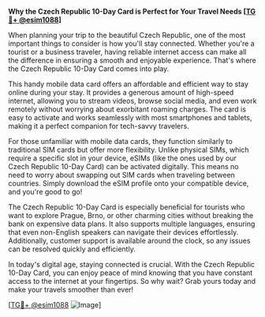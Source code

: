 **Why the Czech Republic 10-Day Card is Perfect for Your Travel Needs [[TG💪+ @esim1088](https://t.me/s/esim1088)]**

When planning your trip to the beautiful Czech Republic, one of the most important things to consider is how you'll stay connected. Whether you're a tourist or a business traveler, having reliable internet access can make all the difference in ensuring a smooth and enjoyable experience. That's where the Czech Republic 10-Day Card comes into play.

This handy mobile data card offers an affordable and efficient way to stay online during your stay. It provides a generous amount of high-speed internet, allowing you to stream videos, browse social media, and even work remotely without worrying about exorbitant roaming charges. The card is easy to activate and works seamlessly with most smartphones and tablets, making it a perfect companion for tech-savvy travelers.

For those unfamiliar with mobile data cards, they function similarly to traditional SIM cards but offer more flexibility. Unlike physical SIMs, which require a specific slot in your device, eSIMs (like the ones used by our Czech Republic 10-Day Card) can be activated digitally. This means no need to worry about swapping out SIM cards when traveling between countries. Simply download the eSIM profile onto your compatible device, and you're good to go!

The Czech Republic 10-Day Card is especially beneficial for tourists who want to explore Prague, Brno, or other charming cities without breaking the bank on expensive data plans. It also supports multiple languages, ensuring that even non-English speakers can navigate their devices effortlessly. Additionally, customer support is available around the clock, so any issues can be resolved quickly and efficiently.

In today's digital age, staying connected is crucial. With the Czech Republic 10-Day Card, you can enjoy peace of mind knowing that you have constant access to the internet at your fingertips. So why wait? Grab yours today and make your travels smoother than ever!

[[TG💪+ @esim1088](https://t.me/s/esim1088) ![Image](https://i.postimg.cc/Y0z9fWf4/image.png)]